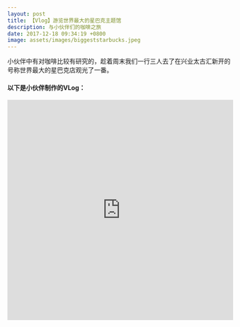 ```yaml
---
layout: post
title: 【Vlog】游览世界最大的星巴克主题馆
description: 与小伙伴们的咖啡之旅
date: 2017-12-18 09:34:19 +0800
image: assets/images/biggeststarbucks.jpeg
---
```


小伙伴中有对咖啡比较有研究的，趁着周末我们一行三人去了在兴业太古汇新开的号称世界最大的星巴克店观光了一番。

#### 以下是小伙伴制作的VLog：

<iframe height="498" width="510" src='https://player.youku.com/embed/XMzIzODU3OTExMg==' frameborder="0" allowfullscreen></iframe>
